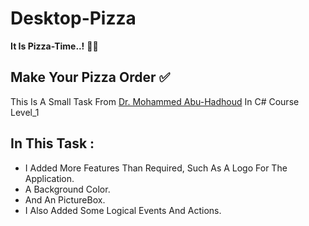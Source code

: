 # Desktop-Pizza
**It Is Pizza-Time..!** 🍕😂

Make Your Pizza Order ✅
-----------------------------------------
This Is A Small Task From [Dr. Mohammed Abu-Hadhoud](linkedin.com/in/abuhadhoud) In C# Course Level_1

## In This Task :
- I Added More Features Than Required, Such As A Logo For The Application.
- A Background Color.
- And An PictureBox.
- I Also Added Some Logical Events And Actions.
